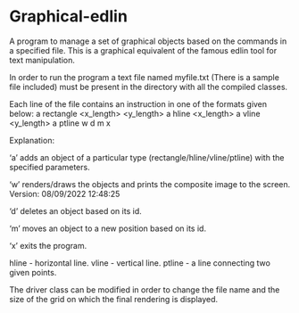 # Graphical-edlin
A program to manage a set of graphical objects based on the commands in a specified file. This is a graphical equivalent of the famous edlin tool for text manipulation.

In order to run the program a text file named myfile.txt (There is a sample file included) must be present in the directory with all the compiled classes. 

Each line of the file contains an instruction in one of the formats given below:
a <id> <x> <y> rectangle <x_length> <y_length>
a <id> <x> <y> hline <x_length>
a <id> <x> <y> vline <y_length>
a <id> <x> <y> ptline <x1> <y1>
w
d <id>
m <id> <x> <y>
x

Explanation:

‘a’ adds an object of a particular type (rectangle/hline/vline/ptline) with the specified 
parameters.

‘w’ renders/draws the objects and prints the composite image to the screen.
Version: 08/09/2022 12:48:25

‘d’ deletes an object based on its id.

‘m’ moves an object to a new position based on its id.

‘x’ exits the program.

hline - horizontal line.
vline - vertical line. 
ptline - a line connecting two given points. 

The driver class can be modified in order to change the file name and the size of the grid on which the final rendering is displayed. 
